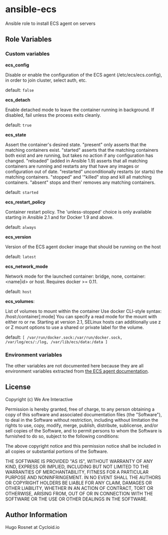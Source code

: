 # ansible-ecs

Ansible role to install ECS agent on servers

## Role Variables

### Custom variables

**ecs_config**

Disable or enable the configuration of the ECS agent (/etc/ecs/ecs.config), in order to join cluster, select auth, etc.

default: ``false``

**ecs_detach**

Enable detached mode to leave the container running in background. If disabled, fail unless the process exits cleanly.

default: ``true``

**ecs_state**

Assert the container's desired state. "present" only asserts that the matching containers exist. "started" asserts that the matching containers both exist and are running, but takes no action if any configuration has changed. "reloaded" (added in Ansible 1.9) asserts that all matching containers are running and restarts any that have any images or configuration out of date. "restarted" unconditionally restarts (or starts) the matching containers. "stopped" and '"killed" stop and kill all matching containers. "absent" stops and then' removes any matching containers.

default: ``started``

**ecs_restart_policy**

Container restart policy.
The 'unless-stopped' choice is only available starting in Ansible 2.1 and for Docker 1.9 and above.

default: ``always``

**ecs_version**

Version of the ECS agent docker image that should be running on the host

default: ``latest``

**ecs_network_mode**

Network mode for the launched container: bridge, none, container:<name|id>
or host. Requires docker >= 0.11.

default: ``host``

**ecs_volumes**:

List of volumes to mount within the container
Use docker CLI-style syntax: /host:/container[:mode]
You can specify a read mode for the mount with either ro or rw. Starting at version 2.1, SELinux hosts can additionally use z or Z mount options to use a shared or private label for the volume.

default: ``[ /var/run/docker.sock:/var/run/docker.sock, /var/log/ecs/:/log, /var/lib/ecs/data:/data ]``

### Environment variables

The other variables are not documented here because they are all environment variables extracted from [the ECS agent documentation](https://github.com/aws/amazon-ecs-agent#environment-variables).

## License

Copyright (c) We Are Interactive

Permission is hereby granted, free of charge, to any person
obtaining a copy of this software and associated documentation
files (the "Software"), to deal in the Software without
restriction, including without limitation the rights to use,
copy, modify, merge, publish, distribute, sublicense, and/or sell
copies of the Software, and to permit persons to whom the
Software is furnished to do so, subject to the following
conditions:

The above copyright notice and this permission notice shall be
included in all copies or substantial portions of the Software.

THE SOFTWARE IS PROVIDED "AS IS", WITHOUT WARRANTY OF ANY KIND,
EXPRESS OR IMPLIED, INCLUDING BUT NOT LIMITED TO THE WARRANTIES
OF MERCHANTABILITY, FITNESS FOR A PARTICULAR PURPOSE AND
NONINFRINGEMENT. IN NO EVENT SHALL THE AUTHORS OR COPYRIGHT
HOLDERS BE LIABLE FOR ANY CLAIM, DAMAGES OR OTHER LIABILITY,
WHETHER IN AN ACTION OF CONTRACT, TORT OR OTHERWISE, ARISING
FROM, OUT OF OR IN CONNECTION WITH THE SOFTWARE OR THE USE OR
OTHER DEALINGS IN THE SOFTWARE.

## Author Information

Hugo Rosnet at Cycloid.io
